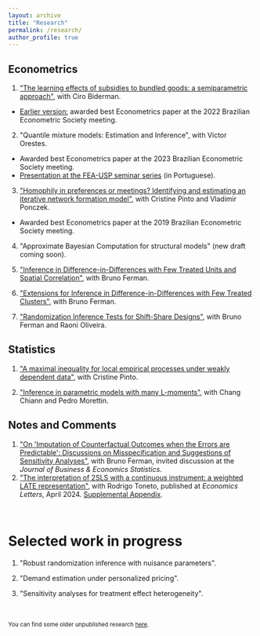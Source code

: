 ```yaml
---
layout: archive
title: "Research" 
permalink: /research/
author_profile: true
---
```


Econometrics
-----

1. ["The learning effects of subsidies to bundled goods: a semiparametric approach"](https://arxiv.org/abs/2311.01217), with Ciro Biderman.
* [Earlier version:](/files/papers/sare.pdf) awarded best Econometrics paper at the 2022 Brazilian Econometric Society meeting.

2. "Quantile mixture models: Estimation and Inference", with Victor Orestes.
* Awarded best Econometrics paper at the 2023 Brazilian Econometric Society meeting.
* [Presentation at the FEA-USP seminar series](https://www.youtube.com/watch?v=dTlgx4WyTGM) (in Portuguese).

3. ["Homophily in preferences or meetings? Identifying and estimating an iterative network formation model"](https://arxiv.org/abs/2201.06694), with Cristine Pinto and Vladimir Ponczek. 
* Awarded best Econometrics paper at the 2019 Brazilian Econometric Society meeting.

4. "Approximate Bayesian Computation for structural models" (new draft coming soon).

5. ["Inference in Difference-in-Differences with Few Treated Units and Spatial Correlation"](https://arxiv.org/abs/2006.16997), with Bruno Ferman.

6. ["Extensions for Inference in Difference-in-Differences with Few Treated Clusters"](https://arxiv.org/abs/2302.03131), with Bruno Ferman. 

7. ["Randomization Inference Tests for Shift-Share Designs"](https://arxiv.org/abs/2206.00999), with Bruno Ferman and Raoni Oliveira. 


Statistics
-----

1. ["A maximal inequality for local empirical processes under weakly dependent data"](https://arxiv.org/abs/2307.01328),  with Cristine Pinto.

2. ["Inference in parametric models with many L-moments"](https://arxiv.org/abs/2210.04146), with Chang Chiann and Pedro Morettin. 


Notes and Comments
-----

1. ["On 'Imputation of Counterfactual Outcomes when the Errors are Predictable': Discussions on Misspecification and Suggestions of Sensitivity Analyses"](/files/papers/commentjbes.pdf), with Bruno Ferman, invited discussion at the <em>Journal of Business & Economics Statistics</em>.
2. ["The interpretation of 2SLS with a continuous instrument: a weighted LATE representation"](https://www.sciencedirect.com/science/article/pii/S0165176524001411), with Rodrigo Toneto, published at <em>Economics Letters</em>, April 2024. [Supplemental Appendix](/files/papers/supplement_iv_note.pdf).

<br/>


# Selected work in progress


1. "Robust randomization inference with nuisance parameters".

2. "Demand estimation under personalized pricing".

3. "Sensitivity analyses for treatment effect heterogeneity".



<br/>
<br/>
<sub>You can find some older unpublished research <a href="/old">here</a>.</sub>
